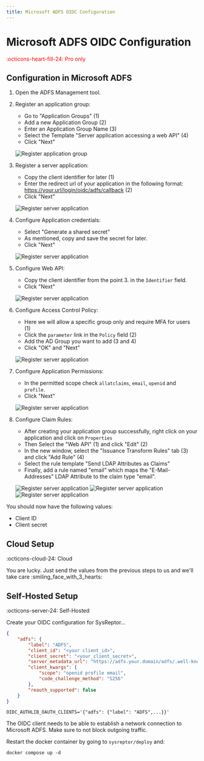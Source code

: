 ```yaml
---
title: Microsoft ADFS OIDC Configuration
---
```

# Microsoft ADFS OIDC Configuration
<span style="color:red;">:octicons-heart-fill-24: Pro only</span>

## Configuration in Microsoft ADFS
1. Open the ADFS Management tool.
2. Register an application group:
    - Go to "Application Groups" (1)
    - Add a new Application Group (2)
    - Enter an Application Group Name (3)
    - Select the Template "Server application accessing a web API" (4)
    - Click "Next"

    ![Register application group](../images/oidc-adfs-add-application-group.png)

3. Register a server application:
    - Copy the client identifier for later (1)
    - Enter the redirect url of your application in the following format: https://your.url/login/oidc/adfs/callback (2)
    - Click "Next"
    
    ![Register server application](../images/oidc-adfs-add-server-application.png)

4. Configure Application credentials:
    - Select "Generate a shared secret"
    - As mentioned, copy and save the secret for later.
    - Click "Next"
    
    ![Register server application](../images/oidc-adfs-configure-application-credentials.png)

5. Configure Web API:
    - Copy the client identifier from the point 3. in the `Identifier` field.
    - Click "Next"
    
    ![Register server application](../images/oidc-adfs-configure-web-api.png)

6. Configure Access Control Policy:
    - Here we will allow a specific group only and require MFA for users (1)
    - Click the `parameter` link in the `Policy` field (2)
    - Add the AD Group you want to add (3 and 4)
    - Click "OK" and "Next"
    
    ![Register server application](../images/oidc-adfs-configure-access-control-policy.png)

7. Configure Application Permissions:
    - In the permitted scope check `allatclaims`, `email`, `openid` and `profile`.
    - Click "Next"
    
    ![Register server application](../images/oidc-adfs-configure-application-permissions.png)

8. Configure Claim Rules:
    - After creating your application group successfully, right click on your application and click on `Properties`
    - Then Select the "Web API" (1) and click "Edit" (2)
    - In the new window, select the "Issuance Transform Rules" tab (3) and click "Add Rule" (4)
    - Select the rule template "Send LDAP Attributes as Claims"
    - Finally, add a rule named "email" which maps the "E-Mail-Addresses" LDAP Attribute to the claim type "email".
    
    ![Register server application](../images/oidc-adfs-claims-application-group-list.png)
    ![Register server application](../images/oidc-adfs-claims-add-transform-rule.png)
    ![Register server application](../images/oidc-adfs-claims-configure-transform-rule.png)

You should now have the following values:

* Client ID
* Client secret

## Cloud Setup
:octicons-cloud-24: Cloud

You are lucky. Just send the values from the previous steps to us and we'll take care :smiling_face_with_3_hearts:


## Self-Hosted Setup
:octicons-server-24: Self-Hosted

Create your OIDC configuration for SysReptor...

```json
{
    "adfs": {
        "label": "ADFS",
        "client_id": "<your client_id>",
        "client_secret": "<your_client_secret>",
        "server_metadata_url": "https://adfs.your.domain/adfs/.well-known/openid-configuration",
        "client_kwargs": {
            "scope": "openid profile email",
            "code_challenge_method": "S256"
        },
        "reauth_supported": false
    }
}

```

```env
OIDC_AUTHLIB_OAUTH_CLIENTS='{"adfs": {"label": "ADFS",...}}'
```
The OIDC client needs to be able to establish a network connection to Microsoft ADFS.
Make sure to not block outgoing traffic.

Restart the docker container by going to `sysreptor/deploy` and:

```shell
docker compose up -d
```